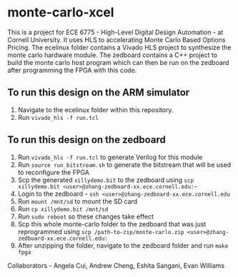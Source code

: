 # monte-carlo-xcel

This is a project for ECE 6775 - High-Level Digital Design Automation - at Cornell University. It uses HLS to accelerating Monte Carlo Based Options Pricing. The ecelinux folder contains a Vivado HLS project to synthesize the monte carlo hardware module. The zedboard contains a C++ project to build the monte carlo host program which can then be run on the zedboard after programming the FPGA with this code. 

## To run this design on the ARM simulator
1. Navigate to the ecelinux folder within this repository.
2. Run `vivado_hls -f run.tcl`

## To run this design on the zedboard
1. Run `vivado_hls -f run.tcl` to generate Verilog for this module 
2. Run `source run_bitstream.sh` to generate the bitstream that will be used to reconfigure the FPGA 
3. Scp the generated `xillydemo.bit` to the zedboard using `scp xillydemo.bit <user>@zhang-zedboard-xx.ece.cornell.edu:~`
4. Login to the zedboard - `ssh <user>@zhang-zedboard-xx.ece.cornell.edu`
5. Run `mount /mnt/sd` to mount the SD card
6. Run `cp xillydemo.bit /mnt/sd`
7. Run `sudo reboot` so these changes take effect
8. Scp this whole monte-carlo folder to the zedboard that was just reprogrammed using `scp /path-to-zip/monte-carlo.zip <user>@zhang-zedboard-xx.ece.cornell.edu:`
9. After unzipping the folder, navigate to the zedboard folder and run `make fpga` 


Collaborators - Angela Cui, Andrew Cheng, Eshita Sangani, Evan Williams
